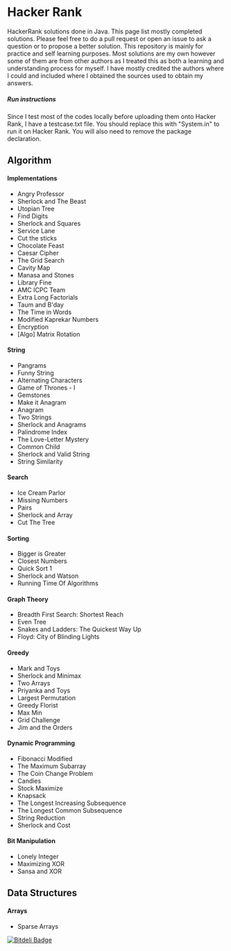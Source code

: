 # Hacker Rank

HackerRank solutions done in Java. This page list mostly completed solutions. Please feel free to do a
pull request or open an issue to ask a question or to propose a better solution. This repository is mainly
for practice and self learning purposes. Most solutions are my own however some of them are from other authors as
I treated this as both a learning and understanding process for myself. I have mostly credited the authors where I could
and included where I obtained the sources used to obtain my answers.

##### Run instructions

Since I test most of the codes locally before uploading them onto Hacker Rank, I have a testcase.txt file.
You should replace this with "System.in" to run it on Hacker Rank. You will also need to remove the package
declaration.


## Algorithm
#### Implementations

* Angry Professor
* Sherlock and The Beast
* Utopian Tree
* Find Digits
* Sherlock and Squares
* Service Lane
* Cut the sticks
* Chocolate Feast
* Caesar Cipher
* The Grid Search
* Cavity Map
* Manasa and Stones
* Library Fine
* AMC ICPC Team
* Extra Long Factorials
* Taum and B'day
* The Time in Words
* Modified Kaprekar Numbers
* Encryption
* [Algo] Matrix Rotation


#### String

* Pangrams
* Funny String
* Alternating Characters
* Game of Thrones - I
* Gemstones
* Make it Anagram
* Anagram
* Two Strings
* Sherlock and Anagrams
* Palindrome Index
* The Love-Letter Mystery
* Common Child
* Sherlock and Valid String
* String Similarity

#### Search

* Ice Cream Parlor
* Missing Numbers
* Pairs
* Sherlock and Array
* Cut The Tree


#### Sorting

* Bigger is Greater
* Closest Numbers
* Quick Sort 1
* Sherlock and Watson
* Running Time Of Algorithms

#### Graph Theory

* Breadth First Search: Shortest Reach
* Even Tree
* Snakes and Ladders: The Quickest Way Up
* Floyd: City of Blinding Lights


#### Greedy

* Mark and Toys
* Sherlock and Minimax
* Two Arrays
* Priyanka and Toys
* Largest Permutation
* Greedy Florist
* Max Min
* Grid Challenge
* Jim and the Orders

#### Dynamic Programming

* Fibonacci Modified
* The Maximum Subarray
* The Coin Change Problem
* Candies
* Stock Maximize
* Knapsack
* The Longest Increasing Subsequence
* The Longest Common Subsequence
* String Reduction
* Sherlock and Cost

#### Bit Manipulation

* Lonely Integer
* Maximizing XOR
* Sansa and XOR

## Data Structures

#### Arrays
* Sparse Arrays

[![Bitdeli Badge](https://d2weczhvl823v0.cloudfront.net/JianLoong/hackerrank/trend.png)](https://bitdeli.com/free "Bitdeli Badge")

